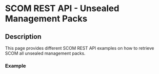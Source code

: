 # SCOM REST API - Unsealed Management Packs


## Description
This page provides different SCOM REST API examples on how to retrieve SCOM all unsealed management packs.

### Example
```

